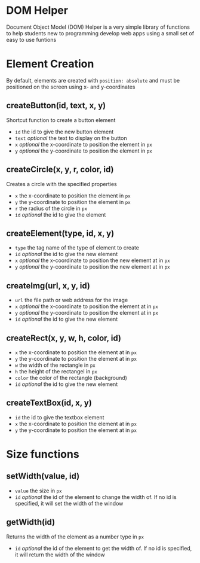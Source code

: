 # DOM Helper
Document Object Model (DOM) Helper is a very simple library of functions to help students new to programming develop web apps using a small set of easy to use funtions

# Element Creation
By default, elements are created with ```position: absolute``` and must be positioned on the screen using x- and y-coordinates

## createButton(id, text, x, y)
Shortcut function to create a button element
- ```id``` the id to give the new button element
- ```text``` *optional* the text to display on the button
- ```x``` *optional* the x-coordinate to position the element in ```px```
- ```y``` *optional* the y-coordinate to position the element in ```px```

## createCircle(x, y, r, color, id)
Creates a circle with the specified properties
- ```x``` the x-coordinate to position the element in ```px```
- ```y``` the y-coordinate to position the element in ```px```
- ```r``` the radius of the circle in ```px```
- ```id``` *optional* the id to give the element

## createElement(type, id, x, y)
- ```type``` the tag name of the type of element to create
- ```id``` *optional* the id to give the new element
- ```x``` *optional* the x-coordinate to position the new element at in ```px```
- ```y``` *optional* the y-coordinate to position the new element at in ```px```

## createImg(url, x, y, id)
- ```url``` the file path or web address for the image
- ```x``` *optional* the x-coordinate to position the element at in ```px```
- ```y``` *optional* the y-coordinate to position the element at in ```px```
- ```id``` *optional* the id to give the new element

## createRect(x, y, w, h, color, id)
- ```x``` the x-coordinate to position the element at in ```px```
- ```y``` the y-coordinate to position the element at in ```px```
- ```w``` the width of the rectangle in ```px```
- ```h``` the height of the rectangel in ```px```
- ```color``` the color of the rectangle (background)
- ```id``` *optional* the id to give the new element

## createTextBox(id, x, y)
- ```id``` the id to give the textbox element
- ```x``` the x-coordinate to position the element at in ```px```
- ```y``` the y-coordinate to position the element at in ```px```

# Size functions

## setWidth(value, id)
- ```value``` the size in ```px```
- ```id``` *optional* the id of the element to change the width of. If no id is specified, it will set the width of the window

## getWidth(id)
Returns the width of the element as a number type in ```px```
- ```id``` *optional* the id of the element to get the width of. If no id is specified, it will return the width of the window
